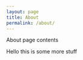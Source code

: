 ```yaml
---
layout: page
title: About
permalink: /about/
---
```


About page contents

Hello this is some more stuff
